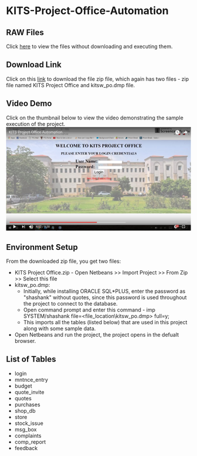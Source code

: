 # KITS-Project-Office-Automation

## RAW Files

Click [here](https://github.com/shashankcheruku/KITS-Project-Office-Automation/tree/master/KITSW%20Project%20Office/web) to view the files without downloading and executing them.

## Download Link
Click on this [link](https://drive.google.com/file/d/0B4qIdu7m7sgYN2oxMzhQclhOMDg/view?usp=sharing) to download the file zip file, which again has two files - zip file named KITS Project Office and kitsw_po.dmp file.

## Video Demo

Click on the thumbnail below to view the video demonstrating the sample execution of the project.
[![IMAGE ALT TEXT HERE](https://github.com/shashankcheruku/KITS-Project-Office-Automation/blob/master/Screenshots/0_Video%20Screenshot.jpg)](https://youtu.be/wIk0pgwrnn0)

## Environment Setup

From the downloaded zip file, you get two files:
- KITS Project Office.zip - Open Netbeans >> Import Project >> From Zip >> Select this file
- kitsw_po.dmp:
  -  Initially, while installing ORACLE SQL*PLUS, enter the password as "shashank" without quotes, since this password is used throughout the project to connect to the database.
  -  Open command prompt and enter this command - imp SYSTEM/shashank file=<file_location\kitsw_po.dmp> full=y;
  -  This imports all the tables (listed below) that are used in this project along with some sample data.
- Open Netbeans and run the project, the project opens in the defualt browser.

## List of Tables

- login
- mntnce_entry
- budget
- quote_invite
- quotes
- purchases
- shop_db
- store
- stock_issue
- msg_box
- complaints
- comp_report
- feedback
